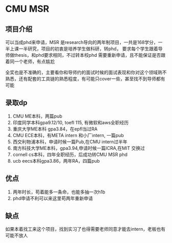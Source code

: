 # CMU MSR

## 项目介绍
可以当成phd来申请，MSR 是research导向的两年制项目，一共是168学分，一半上课一半研究，项目的初衷是培养学生做科研，转phd，
要求每个学生跟着导师做thesis，和phd要求相同，不过转本校phd 需要重新申请，且不能保证是否跟着同一个老师，有点尴尬

全奖也是不准确的，主要看你和导师约的面试时候的面试表现和你对这个领域熟不熟悉，还有配套的工具链的熟悉程度，有可能只cover一些，甚至找不到导师都有可能

## 录取dp
1. CMU ME本科，两篇pub
2. 印度同学本科gpa9.12/10, toefl 115, 有微软和aws全职经历
3. 重庆大学ME本科 gpa3.84，在epfl当过RA
4. CMU ECE本科，有META intern 和小厂intern, 一篇pub
5. 西交利物浦本科，申请时候一篇Pub,在CMU intern过半年 
6. 南方科技大学ME本科，gpa3.94,申请时候一篇ICRA,在MIT 交换过
7. cornell cs本科，四年全职经历，后成功转CMU MSR phd
8. ucb eecs本科gpa3.86，两年RA，四篇pub
## 优点
1. 两年时长，苟着能多一条命，也能多抽一次h1b
2. phd申请不利可以来这里苟两年重新申请
## 缺点

如果本着找工来这个项目，找到实习了也得需要老师同意才能去intern，老板也有可能不放人


